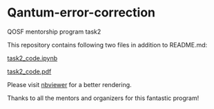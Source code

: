 # Qantum-error-correction
QOSF mentorship program task2

This repository contains following two files in addition to README.md:

  [task2_code.ipynb](https://github.com/MendyZh/Qantum-error-correction/blob/main/task2_code.ipynb) 

  [task2_code.pdf](https://github.com/MendyZh/Qantum-error-correction/blob/main/task2_code.pdf)

Please visit [nbviewer](https://nbviewer.jupyter.org/github/MendyZh/Qantum-error-correction/blob/main/task2_code.ipynb) for a better rendering.

Thanks to all the mentors and organizers for this fantastic program!
